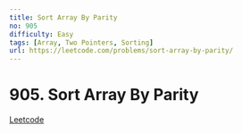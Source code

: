 ```yaml
---
title: Sort Array By Parity
no: 905
difficulty: Easy
tags: [Array, Two Pointers, Sorting]
url: https://leetcode.com/problems/sort-array-by-parity/
---
```


# 905. Sort Array By Parity

[Leetcode](https://leetcode.com/problems/sort-array-by-parity/)

